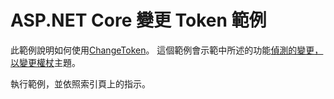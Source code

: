 # <a name="aspnet-core-change-token-sample"></a>ASP.NET Core 變更 Token 範例

此範例說明如何使用[ChangeToken](https://docs.microsoft.com/dotnet/api/microsoft.extensions.primitives.changetoken)。 這個範例會示範中所述的功能[偵測的變更，以變更權杖](https://docs.microsoft.com/aspnet/core/fundamentals/primitives/change-tokens)主題。

執行範例，並依照索引頁上的指示。
